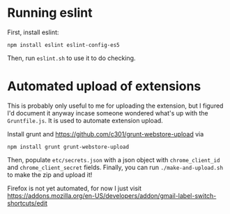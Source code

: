 # Running eslint

First, install eslint:

```
npm install eslint eslint-config-es5
```

Then, run `eslint.sh` to use it to do checking.

# Automated upload of extensions

This is probably only useful to me for uploading the extension, but I figured
I'd document it anyway incase someone wondered what's up with the
`Gruntfile.js`.  It is used to automate extension upload.

Install grunt and https://github.com/c301/grunt-webstore-upload via

```
npm install grunt grunt-webstore-upload
```

Then, populate `etc/secrets.json` with a json object with `chrome_client_id` and
`chrome_client_secret` fields. Finally, you can run `./make-and-upload.sh` to
make the zip and upload it!

Firefox is not yet automated, for now I just visit
https://addons.mozilla.org/en-US/developers/addon/gmail-label-switch-shortcuts/edit

